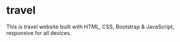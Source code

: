 # travel

This is travel website built with HTML, CSS, Bootstrap & JavaScript, responsive for all devices.
